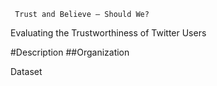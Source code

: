      Trust and Believe – Should We?
Evaluating the Trustworthiness of Twitter Users

#Description
##Organization

Dataset
